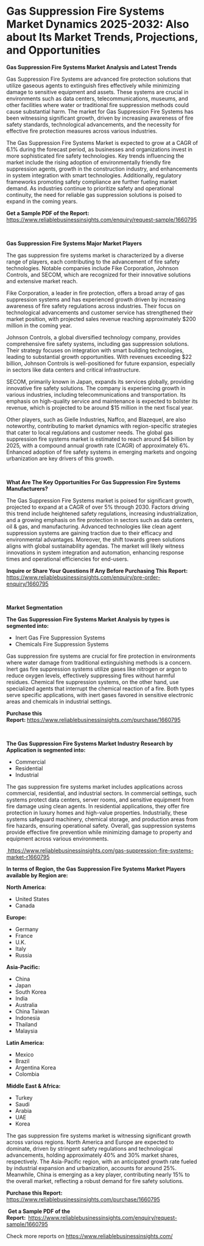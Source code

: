 <p><h1>Gas Suppression Fire Systems Market Dynamics 2025-2032: Also about Its Market Trends, Projections, and Opportunities</h1></p><p><strong>Gas Suppression Fire Systems Market Analysis and Latest Trends</strong></p>
<p><p>Gas Suppression Fire Systems are advanced fire protection solutions that utilize gaseous agents to extinguish fires effectively while minimizing damage to sensitive equipment and assets. These systems are crucial in environments such as data centers, telecommunications, museums, and other facilities where water or traditional fire suppression methods could cause substantial harm. The market for Gas Suppression Fire Systems has been witnessing significant growth, driven by increasing awareness of fire safety standards, technological advancements, and the necessity for effective fire protection measures across various industries.</p><p>The Gas Suppression Fire Systems Market is expected to grow at a CAGR of 6.1% during the forecast period, as businesses and organizations invest in more sophisticated fire safety technologies. Key trends influencing the market include the rising adoption of environmentally friendly fire suppression agents, growth in the construction industry, and enhancements in system integration with smart technologies. Additionally, regulatory frameworks promoting safety compliance are further fueling market demand. As industries continue to prioritize safety and operational continuity, the need for reliable gas suppression solutions is poised to expand in the coming years.</p></p>
<p><strong>Get a Sample PDF of the Report:&nbsp;</strong> <a href="https://www.reliablebusinessinsights.com/enquiry/request-sample/1660795?utm_campaign=2655&utm_medium=2&utm_source=Github&utm_content=ia&utm_term=29032025&utm_id=gas-suppression-fire-systems">https://www.reliablebusinessinsights.com/enquiry/request-sample/1660795</a></p>
<p>&nbsp;</p>
<p><strong>Gas Suppression Fire Systems Major Market Players</strong></p>
<p><p>The gas suppression fire systems market is characterized by a diverse range of players, each contributing to the advancement of fire safety technologies. Notable companies include Fike Corporation, Johnson Controls, and SECOM, which are recognized for their innovative solutions and extensive market reach.</p><p>Fike Corporation, a leader in fire protection, offers a broad array of gas suppression systems and has experienced growth driven by increasing awareness of fire safety regulations across industries. Their focus on technological advancements and customer service has strengthened their market position, with projected sales revenue reaching approximately $200 million in the coming year.</p><p>Johnson Controls, a global diversified technology company, provides comprehensive fire safety systems, including gas suppression solutions. Their strategy focuses on integration with smart building technologies, leading to substantial growth opportunities. With revenues exceeding $22 billion, Johnson Controls is well-positioned for future expansion, especially in sectors like data centers and critical infrastructure.</p><p>SECOM, primarily known in Japan, expands its services globally, providing innovative fire safety solutions. The company is experiencing growth in various industries, including telecommunications and transportation. Its emphasis on high-quality service and maintenance is expected to bolster its revenue, which is projected to be around $15 million in the next fiscal year.</p><p>Other players, such as Gielle Industries, Naffco, and Blazequel, are also noteworthy, contributing to market dynamics with region-specific strategies that cater to local regulations and customer needs. The global gas suppression fire systems market is estimated to reach around $4 billion by 2025, with a compound annual growth rate (CAGR) of approximately 6%. Enhanced adoption of fire safety systems in emerging markets and ongoing urbanization are key drivers of this growth.</p></p>
<p>&nbsp;</p>
<p><strong>What Are The Key Opportunities For Gas Suppression Fire Systems Manufacturers?</strong></p>
<p><p>The Gas Suppression Fire Systems market is poised for significant growth, projected to expand at a CAGR of over 5% through 2030. Factors driving this trend include heightened safety regulations, increasing industrialization, and a growing emphasis on fire protection in sectors such as data centers, oil & gas, and manufacturing. Advanced technologies like clean agent suppression systems are gaining traction due to their efficacy and environmental advantages. Moreover, the shift towards green solutions aligns with global sustainability agendas. The market will likely witness innovations in system integration and automation, enhancing response times and operational efficiencies for end-users.</p></p>
<p><strong>Inquire or Share Your Questions If Any Before Purchasing This Report:</strong> <a href="https://www.reliablebusinessinsights.com/enquiry/pre-order-enquiry/1660795?utm_campaign=2655&utm_medium=2&utm_source=Github&utm_content=ia&utm_term=29032025&utm_id=gas-suppression-fire-systems">https://www.reliablebusinessinsights.com/enquiry/pre-order-enquiry/1660795</a></p>
<p>&nbsp;</p>
<p><strong>Market Segmentation</strong></p>
<p><strong>The Gas Suppression Fire Systems Market Analysis by types is segmented into:</strong></p>
<p><ul><li>Inert Gas Fire Suppression Systems</li><li>Chemicals Fire Suppression Systems</li></ul></p>
<p><p>Gas suppression fire systems are crucial for fire protection in environments where water damage from traditional extinguishing methods is a concern. Inert gas fire suppression systems utilize gases like nitrogen or argon to reduce oxygen levels, effectively suppressing fires without harmful residues. Chemical fire suppression systems, on the other hand, use specialized agents that interrupt the chemical reaction of a fire. Both types serve specific applications, with inert gases favored in sensitive electronic areas and chemicals in industrial settings.</p></p>
<p><strong>Purchase this Report:&nbsp;</strong><a href="https://www.reliablebusinessinsights.com/purchase/1660795?utm_campaign=2655&utm_medium=2&utm_source=Github&utm_content=ia&utm_term=29032025&utm_id=gas-suppression-fire-systems">https://www.reliablebusinessinsights.com/purchase/1660795</a></p>
<p>&nbsp;</p>
<p><strong>The Gas Suppression Fire Systems Market Industry Research by Application is segmented into:</strong></p>
<p><ul><li>Commercial</li><li>Residential</li><li>Industrial</li></ul></p>
<p><p>The gas suppression fire systems market includes applications across commercial, residential, and industrial sectors. In commercial settings, such systems protect data centers, server rooms, and sensitive equipment from fire damage using clean agents. In residential applications, they offer fire protection in luxury homes and high-value properties. Industrially, these systems safeguard machinery, chemical storage, and production areas from fire hazards, ensuring operational safety. Overall, gas suppression systems provide effective fire prevention while minimizing damage to property and equipment across various environments.</p></p>
<p><a href="https://www.reliablebusinessinsights.com/gas-suppression-fire-systems-market-r1660795?utm_campaign=2655&utm_medium=2&utm_source=Github&utm_content=ia&utm_term=29032025&utm_id=gas-suppression-fire-systems">&nbsp;https://www.reliablebusinessinsights.com/gas-suppression-fire-systems-market-r1660795</a></p>
<p><strong>In terms of Region, the Gas Suppression Fire Systems Market Players available by Region are:</strong></p>
<p>
    <p> <strong> North America: </strong>
        <ul>
            <li>United States</li>
            <li>Canada</li>
        </ul>
        </p> 
    <p> <strong> Europe: </strong>
        <ul>
            <li>Germany</li>
            <li>France</li>
            <li>U.K.</li>
            <li>Italy</li>
            <li>Russia</li>
        </ul>
        </p> 
    <p> <strong> Asia-Pacific: </strong>
        <ul>
            <li>China</li>
            <li>Japan</li>
            <li>South Korea</li>
            <li>India</li>
            <li>Australia</li>
            <li>China Taiwan</li>
            <li>Indonesia</li>
            <li>Thailand</li>
            <li>Malaysia</li>
        </ul>
        </p> 
    <p> <strong> Latin America: </strong>
        <ul>
            <li>Mexico</li>
            <li>Brazil</li>
            <li>Argentina Korea</li>
            <li>Colombia</li>
        </ul>
        </p> 
    <p> <strong> Middle East & Africa: </strong>
        <ul>
            <li>Turkey</li>
            <li>Saudi</li>
            <li>Arabia</li>
            <li>UAE</li>
            <li>Korea</li>
        </ul>
    </p>
    </p>
<p><p>The gas suppression fire systems market is witnessing significant growth across various regions. North America and Europe are expected to dominate, driven by stringent safety regulations and technological advancements, holding approximately 40% and 30% market shares, respectively. The Asia-Pacific region, with an anticipated growth rate fueled by industrial expansion and urbanization, accounts for around 25%. Meanwhile, China is emerging as a key player, contributing nearly 15% to the overall market, reflecting a robust demand for fire safety solutions.</p></p>
<p><strong>Purchase this Report: </strong><a href="https://www.reliablebusinessinsights.com/purchase/1660795?utm_campaign=2655&utm_medium=2&utm_source=Github&utm_content=ia&utm_term=29032025&utm_id=gas-suppression-fire-systems">https://www.reliablebusinessinsights.com/purchase/1660795</a></p>
<p>&nbsp;<strong>Get a Sample PDF of the Report:&nbsp;&nbsp;</strong><a href="https://www.reliablebusinessinsights.com/enquiry/request-sample/1660795?utm_campaign=2655&utm_medium=2&utm_source=Github&utm_content=ia&utm_term=29032025&utm_id=gas-suppression-fire-systems">https://www.reliablebusinessinsights.com/enquiry/request-sample/1660795</a></p>
<p><strong></strong></p>
<p>Check more reports on <a href="https://www.reliablebusinessinsights.com/?utm_campaign=2655&utm_medium=2&utm_source=Github&utm_content=ia&utm_term=29032025&utm_id=gas-suppression-fire-systems">https://www.reliablebusinessinsights.com/</a></p>